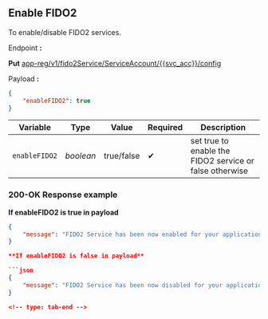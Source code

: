 ## Enable FIDO2 

To enable/disable FIDO2 services.

<!--
type: tab
titles: Request, Response
-->

Endpoint **:**

**Put** [app-reg/v1/fido2Service/ServiceAccount/{{svc_acc}}/config](../api/?type=put&path=/app-reg/v1/fido2Service/ServiceAccount/{svc_acc}/config&version=2.0.0)

Payload **:**

```json
{
    "enableFIDO2": true
}

```
| Variable | Type | Value | Required | Description |
| -------- | -- |------------| ------- | ---- |
| `enableFIDO2` | *boolean* | true/false | &#10004; | set true to enable the FIDO2 service or false otherwise |

<!--
type: tab
-->

### 200-OK Response example

**If enableFIDO2 is true in payload**

```json
{
    "message": "FIDO2 Service has been now enabled for your application."
}

**If enableFIDO2 is false in payload**

```json
{
    "message": "FIDO2 Service has been now disabled for your application."
}

<!-- type: tab-end -->